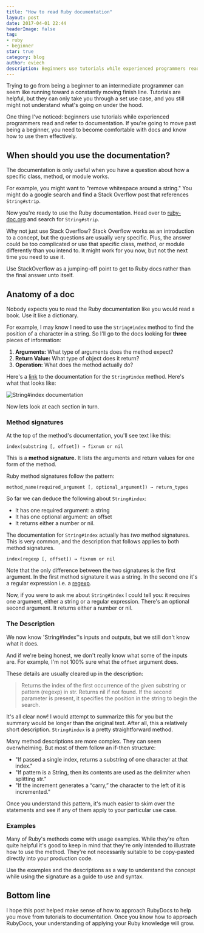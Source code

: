 ```yaml
---
title: "How to read Ruby documentation"
layout: post
date: 2017-04-01 22:44
headerImage: false
tag:
- ruby
- beginner
star: true
category: blog
author: eviech
description: Beginners use tutorials while experienced programmers read and refer to documentation. But how do you do that, exactly? This post explains the anatomy of a Ruby doc to help expand your understanding of Ruby.
---
```


Trying to go from being a beginner to an intermediate programmer can seem like running toward a constantly moving finish line. Tutorials are helpful, but they can only take you through a set use case, and you still might not understand what's going on under the hood. 

One thing I've noticed: beginners use tutorials while experienced programmers read and refer to documentation. If you're going to move past being a beginner, you need to become comfortable with docs and know how to use them effectively.

## When should you use the documentation?

The documentation is only useful when you have a question about how a specific class, method, or module works. 

For example, you might want to "remove whitespace around a string." You might do a google search and find a Stack Overflow post that references `String#strip`.

Now you're ready to use the Ruby documentation. Head over to [ruby-doc.org](http://ruby-doc.org ) and search for `String#strip`.

Why not just use Stack Overflow? Stack Overflow works as an introduction to a concept, but the questions are usually very specific. Plus, the answer could be too complicated or use that specific class, method, or module differently than you intend to. It might work for you now, but not the next time you need to use it. 

Use StackOverflow as a jumping-off point to get to Ruby docs rather than the final answer unto itself.

## Anatomy of a doc

Nobody expects you to read the Ruby documentation like you would read a book. Use it like a dictionary. 

For example, I may know I need to use the `String#index` method to find the position of a character in a string. So I'll go to the docs looking for **three** pieces of information:

1. **Arguments:** What type of arguments does the method expect?
2. **Return Value:** What type of object does it return?
3. **Operation:** What does the method actually do?

Here's a [link](https://ruby-doc.org/core-2.2.0/String.html#method-i-index) to the documentation for the `String#index` method. Here's what that looks like:

![String#index documentation](http://eviech.com/assets/images/string_index_documentation.png "string#index documentation")

Now lets look at each section in turn.

### Method signatures


At the top of the method's documentation, you'll see text like this:

```
index(substring [, offset]) → fixnum or nil
```

This is a **method signature.** It lists the arguments and return values for one form of the method. 

Ruby method signatures follow the pattern:

```
method_name(required_argument [, optional_argument]) → return_types 
```

So far we can deduce the following about `String#index`:

* It has one required argument: a string 
* It has one optional argument: an offset
* It returns either a number or nil. 

The documentation for `String#index` actually has *two* method signatures. This is very common, and the description that follows applies to both method signatures. 

```
index(regexp [, offset]) → fixnum or nil
```

Note that the only difference between the two signatures is the first argument. In the first method signature it was a string. In the second one it's a regular expression i.e. a [regexp](https://ruby-doc.org/core-2.2.0/Regexp.html). 

Now, if you were to ask me about `String#index` I could tell you: it requires one argument, either a string or a regular expression. There's an optional second argument. It returns either a number or nil.  


### The Description
 We now know 'String#index''s inputs and outputs, but we still don't know what it does. 

And if we're being honest, we don't really know what some of the inputs are. For example, I'm not 100% sure what the `offset` argument does. 

These details are usually cleared up in the description:

> Returns the index of the first occurrence of the given substring or pattern (regexp) in str. Returns nil if not found. If the second parameter is present, it specifies the position in the string to begin the search.

It's all clear now! I would attempt to summarize this for you but the summary would be longer than the original text. After all, this a relatively short description. `String#index` is a pretty straightforward method. 

Many method descriptions are more complex. They can seem overwhelming. But most of them follow an if-then structure:

* "If passed a single index, returns a substring of one character at that index." 
* "If pattern is a String, then its contents are used as the delimiter when splitting str."
* "If the increment generates a “carry,” the character to the left of it is incremented."

Once you understand this pattern, it's much easier to skim over the statements and see if any of them apply to your particular use case. 

### Examples

Many of Ruby's methods come with usage examples. While they're often quite helpful it's good to keep in mind that they're only intended to illustrate how to use the method. They're not necessarily suitable to be copy-pasted directly into your production code. 

Use the examples and the descriptions as a way to understand the concept while using the signature as a guide to use and syntax.

## Bottom line

I hope this post helped make sense of how to approach RubyDocs to help you move from tutorials to documentation. Once you know how to approach RubyDocs, your understanding of applying your Ruby knowledge will grow. 